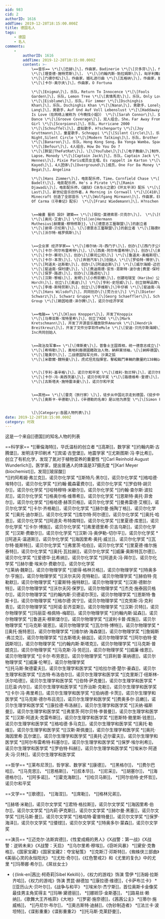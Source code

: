 ```yaml
---
aid: 983
cid: 2
authorID: 1616
addTime: 2019-12-28T18:15:00.000Z
title: 德国名人
tags:
    - 德国
    - 名人
comments:
    -
        authorID: 1616
        addTime: 2019-12-28T18:15:00.000Z
        content: >-
            \==音乐== \*\[\[巴赫\]\]，作曲家，Badinerie \*\[\[贝多芬\]\]，作曲家，致艾丽丝
            \*\[\[理查德·施特劳斯\]\]， \*\[\[约翰内斯·勃拉姆斯\]\]，匈牙利舞曲第五号
            \*\[\[门德尔松\]\]，作曲家，婚礼进行曲 \*\[\[瓦格纳\]\]，作曲家，婚礼进行曲，女武神
            \*\[\[卡尔·奥尔夫\]\]，作曲家，O Fortuna  

            \*\[\[Enigma\]\]，乐队，Return To Innocence \*\[\[Fools
            Garden\]\]，乐队，Lemon Tree \*\[\[真情馬克\]\]，乐队，Only Love
            \*\[\[Eisblume\]\]，乐队，Für immer \*\[\[Dschinghis
            Khan\]\]，乐队，Dschinghis Khan \*\[\[Nana\]\]，男歌手，Lonely \*\[\[Franzl
            Lang\]\]，男歌手，Auf Und Auf Voll Lebenslust \*\[\[Haddaway\]\]，男歌手，What
            Is Love（在网络上被称为《今晚找小姐》） \*\[\[Sarah Connor\]\]，女歌手，Just One Last
            Dance \*\[\[Groove Coverage\]\]，双人组合，She，Far Away From Home，God Is a
            Girl \*\[\[Scorpions\]\]，乐队，Hurricane 2000
            \*\[\[Schnuffel\]\]，虚拟歌手，H?schenparty \*\[\[Joy
            Gruttmann\]\]，童星歌手，Schnappi \*\[\[Silent Circle\]\]，乐队，Touch In The
            Night,Silent Circle \*\[\[Modern Talking\]\]，乐队，Brother Louie
            \*\[\[Banaroo\]\]，乐队，Hong Kong Song，Ba Yonga Wamba，Space Cowboy
            \*\[\[Befour\]\]，4人组合，How Do You Do ?
            \*\[\[胖鼠|TheFatRat\]\]，\[\[YouTube\]\]\[\[电子舞曲\]\]制作人，Unity，Time
            Lapse，Monody \*\[\[Captain Jack\]\]，乐队，Captain Jack \*\[\[Cindy
            Hennes\]\]，Pixie Paris成员女主唱，Es rappelt im Karton \*\[\[Ahmet "Akay"
            Kayed\]\]，4人团体\[\[Overground\]\]成员，One For Da Money \*\[\[Lou
            Bega\]\]，Angelina  

            \*\[\[Hans Zimmer\]\]，电影配乐师，Time，Cornfield Chase \*\[\[Klaus
            Badelt\]\]，电影配乐师，He's a Pirate \*\[\[Ramin
            Djawadi\]\]，电影配乐师，《越狱》《冰与火之歌》《环太平洋》配乐 \*\[\[James
            Last\]\]，新世纪音乐创作者，A Morning in Cornwall \*\[\[C418\]\]，游戏音乐制作人，为游戏
            Minecraft 创造了全部音乐 \*\[\[Wolfgang Mürmann\]\]，作曲家，Ebony People，Circle
            Of Carma（《寻秦记》配乐） \*\[\[Franz Wiedemann\]\]，H?nschen klein（小蜜蜂）


            \==繪畫 藝術 設計 建築== \*\[\[保拉·莫德索恩-贝克尔\]\]， \*\[\[保罗·克利\]\]
            \*\[\[奥托·艾舍\]\] \*{{tsl|en|Hermann
            Muthesius|赫爾曼·穆特修斯}}，\[\[德意志工藝聯盟\]\]的創立者
            \*\[\[彼得·贝伦斯\]\]，\[\[德意志工藝聯盟\]\]的創立者 \*\[\[路德维希·密斯·凡德罗\]\]
            \*\[\[沃尔特·格罗佩斯\]\]


            \==企业家 经济学家== \*\[\[维尔纳·冯·西门子\]\]，创办\[\[西门子公司\]\]
            \*\[\[卡尔·阿尔布雷希特\]\]，\[\[西奥·阿尔布雷希特\]\]，创办\[\[奥乐齐超市\]\]
            \*\[\[卡尔·蔡司\]\]，创办\[\[蔡司公司\]\] \*\[\[鲁道夫·奥格斯坦\]\]，《\[\[明镜\]\]》周刊创始人
            \*\[\[卡尔·本茨\]\]，\[\[奔驰汽车\]\]创始人 \*\[\[罗伯特·博世\]\]，博世有限公司的创始人
            \*\[\[阿道夫·达斯勒\]\]，创办\[\[阿迪达斯\]\] \*\[\[威尔海姆·迈巴赫\]\]，创立迈巴赫汽车公司
            \*\[\[斐迪南·保时捷\]\]，\[\[费迪南德·安东·恩斯特·波尔舍|费里·保时捷\]\]，创立保时捷汽车公司
            \*\[\[保罗·路透\]\]，创办\[\[路透社\]\]
            \*\[\[汉斯·黎格\]\]，发明\[\[小熊软糖\]\]，创建哈瑞宝（Haribo）公司 \*\[\[August
            Horch\]\]，创立\[\[奥迪\]\] \*\[\[亨利·史坦威\]\]，创立钢琴品牌\[\[史坦威公司\]\]
            \*\[\[李维·斯特劳斯\]\]，创立\[\[李维斯\]\]牛仔裤 \*\[\[斐迪南·冯·齐柏林\]\]，发明了齐柏林飞艇
            \*\[\[Hans Wilsdof\]\]，共同创办\[\[劳力士\]\] \*\[\[Dieter
            Schwarz\]\]，Schwarz Gruppe \*\[\[Georg Schaeffler\]\]，Schaeffler
            Group \*\[\[赖因哈德·泽尔腾\]\]，诺贝尔经济学奖


            \==电脑== \*\[\[Klaus Knopper\]\]，开发了Knoppix
            \*\[\[马蒂亚斯·埃特里希\]\]，创立了KDE \*\[\[Mark
            Kretschmann\]\]，开发了开源音乐播放软件Amarok \*\[\[Hendrik
            Breitkreuz\]\]，开发了文件分享软件eMule \*\[\[安迪·贝托尔斯海姆\]\]，Sun Microsystems,
            Inc共同创始人


            \==政治及军事== \*\[\[俾斯麦\]\]，普鲁士王国首相，统一德意志成立\[\[德意志帝國\]\]
            \*\[\[希特勒\]\]，奧地利裔德國籍政治人物，納粹黨领袖，\[\[納粹德国\]\]元首
            \*\[\[隆美尔\]\]，二战德国陆军元帅，沙漠之狐
            \*\[\[米歇爾·魏特曼\]\]，虎式坦克指揮官，擊殺戰鬥車輛的數量約138輛以上 \*\[\[安格拉·梅克爾\]\]


            \*\[\[亨利·基辛格\]\]，诺贝尔和平奖 \*\[\[维利·勃兰特\]\]，诺贝尔和平奖
            \*\[\[卡尔·冯·奥西茨基\]\]，诺贝尔和平奖 \*\[\[路德维希·奎德\]\]，诺贝尔和平奖
            \*\[\[古斯塔夫·施特雷泽曼\]\]，诺贝尔和平奖


            \==其他== \*\[\[雷克（旅行家）\]\]，徒步从中国北京走到德国，《徒步中国》《中国，特色》
            \*\[\[奥斯卡·辛德勒\]\]，《辛德勒的名单》是以他为原型 \*\[\[Simon Pierro\]\]


            \[\[Category:各國人物列表\]\]
date: 2019-12-28T18:15:00.000Z
category: 时政
---
```


这是一个来自\[\[德国\]\]的知名人物的列表

\==科学家== \*\[\[華倫海特\]\]，华氏温标的创立者 \*\[\[高斯\]\]，数学家 \*\[\[约翰内斯·古腾堡\]\]，发明活字印刷术 \*\[\[宾诺·古登堡\]\]，地震学家 \*\[\[尤斯图斯·冯·李比希\]\]，创立了有机化学，发现了氮对于植物营养的重要性 \*\[\[Carl Reinhold August Wunderlich\]\]，医学家，提出普通人的体温是37摄氏度 \*\[\[Karl Meyer (biochemist)\]\]，发现\[\[玻尿酸\]\]  
\*\[\[约阿希姆·弗兰克\]\]，诺贝尔化学奖 \*\[\[斯特凡·黑尔\]\]，诺贝尔化学奖 \*\[\[格哈德·埃特尔\]\]，诺贝尔化学奖 \*\[\[约翰·戴森霍费尔\]\]，诺贝尔化学奖 \*\[\[罗伯特·胡贝尔\]\]，诺贝尔化学奖 \*\[\[哈特穆特·米歇尔\]\]，诺贝尔化学奖 \*\[\[约翰·查尔斯·波拉尼\]\]，诺贝尔化学奖 \*\[\[格奥尔格·维蒂希\]\]，诺贝尔化学奖 \*\[\[恩斯特·奥托·菲舍尔\]\]，诺贝尔化学奖 \*\[\[格哈德·赫茨贝格\]\]，诺贝尔化学奖 \*\[\[曼弗雷德·艾根\]\]，诺贝尔化学奖 \*\[\[卡尔·齐格勒\]\]，诺贝尔化学奖 \*\[\[赫尔曼·施陶丁格\]\]，诺贝尔化学奖 \*\[\[奥托·迪尔斯\]\]，诺贝尔化学奖 \*\[\[库尔特·阿尔德\]\]，诺贝尔化学奖 \*\[\[奥托·哈恩\]\]，诺贝尔化学奖 \*\[\[阿道夫·布特南特\]\]，诺贝尔化学奖 \*\[\[里夏德·库恩\]\]，诺贝尔化学奖 \*\[\[卡尔·博施\]\]，诺贝尔化学奖 \*\[\[弗里德里希·贝吉乌斯\]\]，诺贝尔化学奖 \*\[\[汉斯·费歇尔\]\]，诺贝尔化学奖 \*\[\[汉斯·冯·奥伊勒-切尔平\]\]，诺贝尔化学奖 \*\[\[阿道夫·温道斯\]\]，诺贝尔化学奖 \*\[\[海因里希·奥托·威兰\]\]，诺贝尔化学奖 \*\[\[瓦尔特·能斯特\]\]，诺贝尔化学奖 \*\[\[弗里茨·哈伯\]\]，诺贝尔化学奖 \*\[\[里夏德·维尔施泰特\]\]，诺贝尔化学奖 \*\[\[奥托·瓦拉赫\]\]，诺贝尔化学奖 \*\[\[威廉·奥斯特瓦尔德\]\]，诺贝尔化学奖 \*\[\[爱德华·比希纳\]\]，诺贝尔化学奖 \*\[\[阿道夫·冯·拜尔\]\]，诺贝尔化学奖 \*\[\[赫尔曼·埃米尔·费歇尔\]\]，诺贝尔化学奖  
\*\[\[莱纳·魏斯\]\]，诺贝尔物理学奖 \*\[\[彼得·格林贝格\]\]，诺贝尔物理学奖 \*\[\[特奥多尔·亨施\]\]，诺贝尔物理学奖 \*\[\[沃尔夫冈·克特勒\]\]，诺贝尔物理学奖 \*\[\[赫伯特·克勒默\]\]，诺贝尔物理学奖 \*\[\[霍斯特·施特默\]\]，诺贝尔物理学奖 \*\[\[汉斯·德默尔特\]\]，诺贝尔物理学奖 \*\[\[沃尔夫冈·保罗\]\]，诺贝尔物理学奖 \*\[\[杰克·施泰因贝格尔\]\]，诺贝尔物理学奖 \*\[\[约翰内斯·贝德诺尔茨\]\]，诺贝尔物理学奖 \*\[\[恩斯特·鲁斯卡\]\]，诺贝尔物理学奖 \*\[\[格尔德·宾宁\]\]，诺贝尔物理学奖 \*\[\[克劳斯·冯·克利青\]\]，诺贝尔物理学奖 \*\[\[阿诺·彭齐亚斯\]\]，诺贝尔物理学奖 \*\[\[汉斯·贝特\]\]，诺贝尔物理学奖 \*\[\[玛丽亚·格佩特-梅耶\]\]，诺贝尔物理学奖 \*\[\[约翰内斯·延森\]\]，诺贝尔物理学奖 \*\[\[鲁道夫·穆斯堡尔\]\]，诺贝尔物理学奖 \*\[\[波利卡普·库施\]\]，诺贝尔物理学奖 \*\[\[马克斯·玻恩\]\]，诺贝尔物理学奖 \*\[\[瓦尔特·博特\]\]，诺贝尔物理学奖 \*\[\[奥托·施特恩\]\]，诺贝尔物理学奖 \*\[\[维尔纳·海森堡\]\]，诺贝尔物理学奖 \*\[\[詹姆斯·弗兰克\]\]，诺贝尔物理学奖 \*\[\[古斯塔夫·赫兹\]\]，诺贝尔物理学奖 \*\[\[阿尔伯特·爱因斯坦\]\]，诺贝尔物理学奖 \*\[\[约翰内斯·斯塔克\]\]，诺贝尔物理学奖 \*\[\[马克斯·普朗克\]\]，诺贝尔物理学奖 \*\[\[马克斯·冯·劳厄\]\]，诺贝尔物理学奖 \*\[\[威廉·维恩\]\]，诺贝尔物理学奖 \*\[\[卡尔·布劳恩\]\]，诺贝尔物理学奖 \*\[\[菲利普·莱纳德\]\]，诺贝尔物理学奖 \*\[\[威廉·伦琴\]\]，诺贝尔物理学奖  
\*\[\[托马斯·聚德霍夫\]\]，诺贝尔生理学和医学奖 \*\[\[哈拉尔德·楚尔·豪森\]\]，诺贝尔生理学和医学奖 \*\[\[古特·布洛伯尔\]\]，诺贝尔生理学和医学奖 \*\[\[克里斯汀·纽斯林-沃尔哈德\]\]，诺贝尔生理学和医学奖 \*\[\[伯特·萨克曼\]\]，诺贝尔生理学和医学奖 \*\[\[厄温·内尔\]\]，诺贝尔生理学和医学奖 \*\[\[乔治斯·克勒\]\]，诺贝尔生理学和医学奖 \*\[\[卡尔·冯·弗里希\]\]，诺贝尔生理学和医学奖 \*\[\[伯纳德·卡茨\]\]，诺贝尔生理学和医学奖 \*\[\[马克斯·德尔布吕克\]\]，诺贝尔生理学和医学奖 \*\[\[费奥多尔·吕嫩\]\]，诺贝尔生理学和医学奖 \*\[\[康拉德·布洛赫\]\]，诺贝尔生理学和医学奖 \*\[\[沃纳·福斯曼\]\]，诺贝尔生理学和医学奖 \*\[\[弗里茨·阿尔贝特·李普曼\]\]，诺贝尔生理学和医学奖 \*\[\[汉斯·阿道夫·克雷布斯\]\]，诺贝尔生理学和医学奖 \*\[\[恩斯特·鲍里斯·钱恩\]\]，诺贝尔生理学和医学奖 \*\[\[格哈德·多马克\]\]，诺贝尔生理学和医学奖 \*\[\[奥托·勒维\]\]，诺贝尔生理学和医学奖 \*\[\[汉斯·斯佩曼\]\]，诺贝尔生理学和医学奖 \*\[\[奥托·海因里希·瓦尔堡\]\]，诺贝尔生理学和医学奖 \*\[\[奥托·迈尔霍夫\]\]，诺贝尔生理学和医学奖 \*\[\[阿尔布雷希特·科塞尔\]\]，诺贝尔生理学和医学奖 \*\[\[保罗·埃尔利希\]\]，诺贝尔生理学和医学奖 \*\[\[罗伯特·科赫\]\]，诺贝尔生理学和医学奖 \*\[\[埃米尔·阿道夫·冯·贝林\]\]，诺贝尔生理学和医学奖

\==哲学== \*\[\[莱布尼茨\]\]，哲学家、数学家 \*\[\[康德\]\]， \*\[\[黑格尔\]\]， \*\[\[费尔巴哈\]\]， \*\[\[马克思\]\]， \*\[\[恩格斯\]\]， \*\[\[叔本华\]\]， \*\[\[尼采\]\]， \*\[\[胡塞尔\]\]， \*\[\[海德格尔\]\]， \*\[\[阿多诺\]\]， \*\[\[霍克海默\]\]， \*\[\[哈贝马斯\]\]， \*\[\[阿尔伯特·史怀哲\]\]，诺贝尔和平奖

\==文学== \*\[\[歌德\]\]， \*\[\[海涅\]\]， \*\[\[席勒\]\]， \*\[\[格林兄弟\]\]，

\*\[\[赫塔·米勒\]\]，诺贝尔文学奖 \*\[\[君特·格拉斯\]\]，诺贝尔文学奖 \*\[\[海因里希·伯尔\]\]，诺贝尔文学奖 \*\[\[内莉·萨克斯\]\]，诺贝尔文学奖 \*\[\[赫尔曼·黑塞\]\]，诺贝尔文学奖 \*\[\[托马斯·曼\]\]，诺贝尔文学奖 \*\[\[格哈特·霍普特曼\]\]，诺贝尔文学奖 \*\[\[保罗·海泽\]\]，诺贝尔文学奖 \*\[\[倭铿\]\]，诺贝尔文学奖 \*\[\[特奥多尔·蒙森\]\]，诺贝尔文学奖

\==演员== \*\[\[迈克尔·法斯宾德\]\]，《性爱成瘾的男人》《X战警：第一战》《X战警：逆转未来》《X战警：天启》 \*\[\[乌尔里希·穆埃\]\]，《窃听风暴》 \*\[\[黛安·克魯格\]\]，《国家宝藏》《国家宝藏2：夺宝秘笈》 \*\[\[克斯汀·邓斯特\]\]，《蜘蛛侠三部曲》《美丽心灵的永恒阳光》 \*\[\[尤杜·奇尔\]\]，《红色警戒2》和《尤里的复仇》中的尤里 \*\[\[玛蒂娜·希尔\]\]，《屌丝女士》

*   { {link-en|茜比·柯奇莉|Sibel Kekilli} }，《权力的游戏》饰演 雪伊 \*\[\[汤姆·拉斯齐哈\]\]，《权力的游戏》饰演 贾昆·赫德加 \*\[\[康拉德·维德\]\]，《卡萨布兰卡》 \*\[\[亚历山大·贝叶尔\]\]，《战争与和平》 \*\[\[埃米尔·杰宁斯\]\]，首位奥斯卡金像奖最佳男主角奖得主 \*\[\[玛琳·黛德丽\]\]， \*\[\[娜妲莎·金斯基\]\]， \*\[\[路易丝·赖纳\]\]，《歌舞大王齐格菲》《大地》 \*\[\[罗密·施奈德\]\]，《茜茜公主》 \*\[\[蒂尔·施威格\]\]， \*\[\[丹尼尔·布尔\]\]， \*\[\[奥古斯特·迪赫\]\]，《伪钞制造者》 \*\[\[法兰卡·波坦特\]\]，《谍影重重》《谍影重重2》 \*\[\[托马斯·克莱舒曼\]\]，

